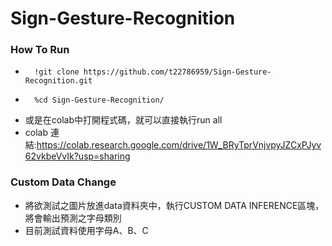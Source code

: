 # Sign-Gesture-Recognition

### How To Run
*       !git clone https://github.com/t22786959/Sign-Gesture-Recognition.git
*       %cd Sign-Gesture-Recognition/
     
* 或是在colab中打開程式碼，就可以直接執行run all  
* colab 連結:https://colab.research.google.com/drive/1W_BRyTprVnjvpyJZCxPJyv62vkbeVvIk?usp=sharing

### Custom Data Change
* 將欲測試之圖片放進data資料夾中，執行CUSTOM DATA INFERENCE區塊，將會輸出預測之字母類別
* 目前測試資料使用字母A、B、C


